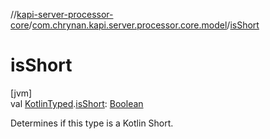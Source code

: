 //[kapi-server-processor-core](../../index.md)/[com.chrynan.kapi.server.processor.core.model](index.md)/[isShort](is-short.md)

# isShort

[jvm]\
val [KotlinTyped](-kotlin-typed/index.md).[isShort](is-short.md): [Boolean](https://kotlinlang.org/api/latest/jvm/stdlib/kotlin/-boolean/index.html)

Determines if this type is a Kotlin Short.
